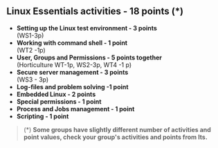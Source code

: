 ## Linux Essentials activities - 18 points (*)  

* **Setting up the Linux test environment - 3 points**  
  (WS1-3p)
* **Working with command shell - 1 point**  
  (WT2 -1p) 
* **User, Groups and  Permissions - 5 points together**  
  (Horticulture WT-1p, WS2-3p, WT4 -1 p) 
* **Secure server management - 3 points**  
  (WS3 - 3p) 
* **Log-files and problem solving -1 point**  
* **Embedded Linux - 2 points**
* **Special permissions - 1 point**
* **Process and Jobs management - 1 point**  
* **Scripting - 1 point**  

> (*) **Some groups have slightly different number of activities and point values, check your group's activities and points from Its.**
